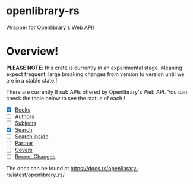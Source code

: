 # openlibrary-rs
Wrapper for [Openlibrary's Web API](https://openlibrary.org/developers/api)!

# Overview!

**PLEASE NOTE**: this crate is currently in an experimental stage.
Meaning expect frequent, large breaking changes from version to version until we are in a stable state.!

There are currently 8 sub APIs offered by Openlibrary's Web API.
You can check the table below to see the status of each.!

- [X] [Books](https://openlibrary.org/dev/docs/api/books)
- [ ] [Authors](https://openlibrary.org/dev/docs/api/authors)
- [ ] [Subjects](https://openlibrary.org/dev/docs/api/subjects)
- [X] [Search](https://openlibrary.org/dev/docs/api/search)
- [ ] [Search inside](https://openlibrary.org/dev/docs/api/search_inside)
- [ ] [Partner](https://openlibrary.org/dev/docs/api/read)
- [ ] [Covers](https://openlibrary.org/dev/docs/api/covers)
- [ ] [Recent Changes](https://openlibrary.org/dev/docs/api/recentchanges)

The docs can be found at https://docs.rs/openlibrary-rs/latest/openlibrary_rs/
